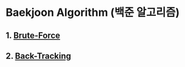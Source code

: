 # Baekjoon Algorithm (백준 알고리즘)

## 1. [Brute-Force](https://github.com/donusKim/Algorithm/tree/master/baekjoon/Brute-Force)
## 2. [Back-Tracking](https://github.com/donusKim/Algorithm/tree/master/baekjoon/Back-Tracking)
